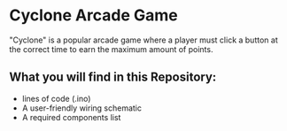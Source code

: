 # Cyclone Arcade Game
"Cyclone" is a popular arcade game where a player must click a button at the correct time to earn the maximum amount of points.
 ## What you will find in this Repository:
 - lines of code (.ino)
-  A user-friendly wiring schematic
-  A required components list
